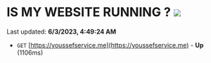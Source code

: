 # IS MY WEBSITE RUNNING ? [![](https://img.shields.io/static/v1?label=Sponsor&message=%E2%9D%A4&logo=GitHub&color=%23fe8e86)](https://github.com/sponsors/<username>)

Last updated: **6/3/2023, 4:49:24 AM**

- `GET` [https://youssefservice.me](https://youssefservice.me) - **Up** (1106ms)
